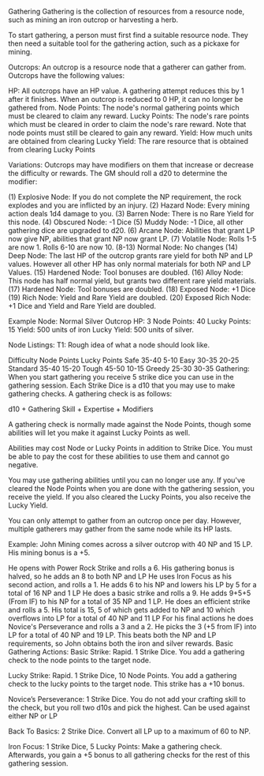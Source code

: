 Gathering
Gathering is the collection of resources from a resource node, such as mining an iron outcrop or harvesting a herb.

To start gathering, a person must first find a suitable resource node. They then need a suitable tool for the gathering action, such as a pickaxe for mining.

Outcrops:
An outcrop is a resource node that a gatherer can gather from. Outcrops have the following values:

HP: All outcrops have an HP value. A gathering attempt reduces this by 1 after it finishes. When an outcrop is reduced to 0 HP, it can no longer be gathered from.
Node Points: The node's normal gathering points which must be cleared to claim any reward.
Lucky Points: The node's rare points which must be cleared in order to claim the node's rare reward. Note that node points must still be cleared to gain any reward.
Yield: How much units are obtained from clearing
Lucky Yield: The rare resource that is obtained from clearing Lucky Points

Variations:
Outcrops may have modifiers on them that increase or decrease the difficulty or rewards. The GM should roll a d20 to determine the modifier:

(1) Explosive Node:  If you do not complete the NP requirement, the rock explodes and you are inflicted by an injury.
(2) Hazard Node:  Every mining action deals 1d4 damage to you.
(3) Barren Node:  There is no Rare Yield for this node.
(4) Obscured Node:  -1 Dice
(5) Muddy Node: -1 Dice, all other gathering dice are upgraded to d20.
(6) Arcane Node:   Abilities that grant LP now give NP, abilities that grant NP now grant LP.
(7) Volatile Node:  Rolls 1-5 are now 1.  Rolls 6-10 are now 10.
(8-13) Normal Node: No changes
(14) Deep Node:  The last HP of the outcrop grants rare yield for both NP and LP values.  However all other HP has only normal materials for both NP and LP Values.
(15) Hardened Node:  Tool bonuses are doubled.
(16) Alloy Node:  This node has half normal yield, but grants two different rare yield materials.
(17) Hardened Node:  Tool bonuses are doubled.
(18) Exposed Node: +1 Dice
(19) Rich Node:  Yield and Rare Yield are doubled.
(20) Exposed Rich Node: +1 Dice and Yield and Rare Yield are doubled.

Example Node:
Normal Silver Outcrop
HP: 3
Node Points: 40
Lucky Points: 15
Yield: 500 units of iron
Lucky Yield: 500 units of silver.

Node Listings:
T1:
Rough idea of what a node should look like.

Difficulty	Node Points	Lucky Points
Safe	35-40	5-10
Easy	30-35	20-25
Standard	35-40	15-20
Tough	45-50	10-15
Greedy	25-30	30-35
Gathering:
When you start gathering you receive 5 strike dice you can use in the gathering session. Each Strike Dice is a d10 that you may use to make gathering checks. A gathering check is as follows:

d10 + Gathering Skill + Expertise + Modifiers

A gathering check is normally made against the Node Points, though some abilities will let you make it against Lucky Points as well.

Abilities may cost Node or Lucky Points in addition to Strike Dice. You must be able to pay the cost for these abilities to use them and cannot go negative.

You may use gathering abilities until you can no longer use any. If you've cleared the Node Points when you are done with the gathering session, you receive the yield. If you also cleared the Lucky Points, you also receive the Lucky Yield.

You can only attempt to gather from an outcrop once per day. However, multiple gatherers may gather from the same node while its HP lasts.

Example:
John Mining comes across a silver outcrop with 40 NP and 15 LP. His mining bonus is a +5.

He opens with Power Rock Strike and rolls a 6. His gathering bonus is halved, so he adds an 8 to both NP and LP
He uses Iron Focus as his second action, and rolls a 1. He adds 6 to his NP and lowers his LP by 5 for a total of 16 NP and 1 LP
He does a basic strike and rolls a 9. He adds 9+5+5 (From IF) to his NP for a total of 35 NP and 1 LP.
He does an efficient strike and rolls a 5. His total is 15, 5 of which gets added to NP and 10 which overflows into LP for a total of 40 NP and 11 LP
For his final actions he does Novice's Perseverance and rolls a 3 and a 2. He picks the 3 (+5 from IF) into LP for a total of 40 NP and 19 LP.
This beats both the NP and LP requirements, so John obtains both the iron and silver rewards.
Basic Gathering Actions:
Basic Strike: Rapid. 1 Strike Dice. You add a gathering check to the node points to the target node.

Lucky Strike: Rapid. 1 Strike Dice, 10 Node Points. You add a gathering check to the lucky points to the target node. This strike has a +10 bonus.

Novice’s Perseverance: 1 Strike Dice. You do not add your crafting skill to the check, but you roll two d10s and pick the highest. Can be used against either NP or LP

Back To Basics: 2 Strike Dice. Convert all LP up to a maximum of 60 to NP.

Iron Focus: 1 Strike Dice, 5 Lucky Points: Make a gathering check. Afterwards, you gain a +5 bonus to all gathering checks for the rest of this gathering session.

